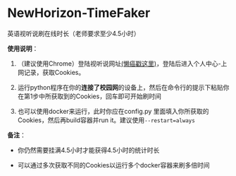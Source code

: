 # NewHorizon-TimeFaker
英语视听说刷在线时长（老师要求至少4.5小时）

**使用说明**：

1. （建议使用Chrome）登陆视听说网址[(懒癌戳这里)](202.114.27.5)，登陆后进入个人中心-上网记录，获取Cookies。

2. 运行python程序在你的**连接了校园网**的设备上，然后在命令行的提示下粘贴你在第1步中所获取到的Cookies，回车即可开始刷时间

3. 也可以使用docker来运行，此时你应在config.py 里面填入你所获取的Cookies，然后再build容器并run it。建议使用`--restart=always`

**备注**：

- 你仍然需要挂满4.5小时才能获得4.5小时的统计时长

- 可以通过多次获取不同的Cookies以运行多个docker容器来刷多倍时间
